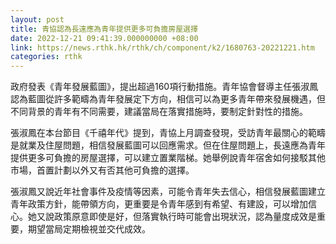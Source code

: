 ```yaml
---
layout: post
title: 青協認為長遠應為青年提供更多可負擔房屋選擇
date: 2022-12-21 09:41:39.000000000 +08:00
link: https://news.rthk.hk/rthk/ch/component/k2/1680763-20221221.htm
categories: rthk
---
```


政府發表《青年發展藍圖》，提出超過160項行動措施。青年協會督導主任張淑鳳認為藍圖從許多範疇為青年發展定下方向，相信可以為更多青年帶來發展機遇，但不同背景的青年有不同需要，建議當局在落實措施時，要制定針對性的措施。

張淑鳳在本台節目《千禧年代》提到，青協上月調查發現，受訪青年最關心的範疇是就業及住屋問題，相信發展藍圖可以回應需求。但在住屋問題上，長遠應為青年提供更多可負擔的房屋選擇，可以建立置業階梯。她舉例說青年宿舍如何接駁其他市場，首置計劃以外又有否其他可負擔的選擇。

張淑鳳又說近年社會事件及疫情等因素，可能令青年失去信心，相信發展藍圖建立青年政策方針，能帶領方向，更重要是令青年感到有希望、有建設，可以增加信心。她又說政策原意即使是好，但落實執行時可能會出現狀況，認為量度成效是重要，期望當局定期檢視並交代成效。
